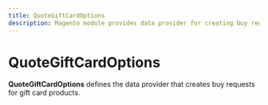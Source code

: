 ```yaml
---
title: QuoteGiftCardOptions
description: Magento module provides data provider for creating buy request for gift card products
---
```


# QuoteGiftCardOptions

**QuoteGiftCardOptions** defines the data provider that creates buy requests for gift card products.
